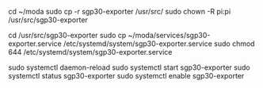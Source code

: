 cd  ~/moda
sudo cp -r sgp30-exporter /usr/src/
sudo chown -R pi:pi /usr/src/sgp30-exporter

cd /usr/src/sgp30-exporter
sudo cp ~/moda/services/sgp30-exporter.service /etc/systemd/system/sgp30-exporter.service
sudo chmod 644 /etc/systemd/system/sgp30-exporter.service

sudo systemctl daemon-reload
sudo systemctl start sgp30-exporter
sudo systemctl status sgp30-exporter
sudo systemctl enable sgp30-exporter
